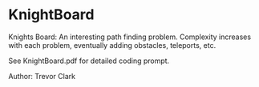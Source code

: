 # KnightBoard


Knights Board: An interesting path finding problem.
Complexity increases with each problem, eventually adding obstacles, teleports, etc.

See KnightBoard.pdf for detailed coding prompt. 

Author: Trevor Clark